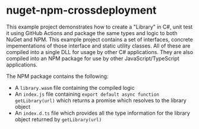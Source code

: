 # nuget-npm-crossdeployment

This example project demonstrates how to create a "Library" in C#, unit test it using GitHub Actions and package the same types and logic to both NuGet and NPM.    This example project contains a set of interfaces, concrete impementations of those interface and static utility classes.  All of these are compiled into a single DLL for usage by other C# applications.  They are also compiled into an NPM package for use by other JavaScript/TypeScript applications.  

The NPM package contains the following: 
* A `library.wasm` file containing the compiled logic
* An `index.js` file containing `export default async function getLibrary(url)` which returns a promise which resolves to the library object
* An `index.d.ts` file which provides all the type information for the library object returned by `getLibrary(url)`
